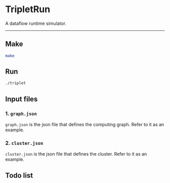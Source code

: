# TripletRun
A dataflow runtime simulator.

------

## Make
```bash
make
```

## Run
```bash
./triplet
```

## Input files

### 1. `graph.json`

`graph.json` is the json file that defines the computing graph. Refer to it as an example.

### 2. `cluster.json`

`cluster.json` is the json file that defines the cluster. Refer to it as an example.

## Todo list